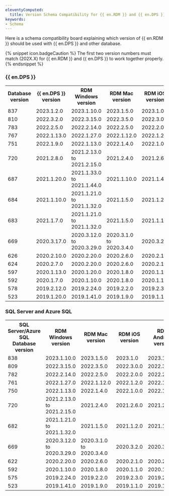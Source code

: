 ```yaml
---
eleventyComputed:
  title: Version Schema Compatibility for {{ en.RDM }} and {{ en.DPS }}
keywords:
- Schema
---
```

Here is a schema compatibility board explaining which version of {{ en.RDM }} should be used with {{ en.DPS }} and other database.  

{% snippet icon.badgeCaution %}
The first two version numbers must match (202X.X) for {{ en.RDM }} and {{ en.DPS }} to work together properly.
{% endsnippet %}

### {{ en.DPS }}
<table>
	<tr>
		<th>
Database version
		</th>
		<th>
{{ en.DPS }} version
		</th>
		<th>
RDM Windows version
		</th>
		<th>
RDM Mac version
		</th>
		<th>
RDM iOS version
		</th>
		<th>
RDM Android version
		</th>
		<th>
RDM Linux version
		</th>
	</tr>
	<tr>
		<td>
837
		</td>
		<td>
2023.1.2.0
		</td>
		<td>
2023.1.10.0
		</td>
		<td>
2023.1.5.0
		</td>
		<td>
2023.1.0
		</td>
		<td>
2023.1.0.21
		</td>
		<td>
2023.1.0.3
		</td>
	</tr>
	<tr>
		<td>
810
		</td>
		<td>
2022.3.2.0
		</td>
		<td>
2022.3.15.0
		</td>
		<td>
2022.3.5.0
		</td>
		<td>
2022.3.0.0
		</td>
		<td>
2022.3.0.10
		</td>
		<td>
2022.3.0.4
		</td>
	</tr>
	<tr>
		<td>
783
		</td>
		<td>
2022.2.5.0
		</td>
		<td>
2022.2.14.0
		</td>
		<td>
2022.2.5.0
		</td>
		<td>
2022.2.0.0
		</td>
		<td>
2022.2.0.10
		</td>
		<td>
2022.2.0.6
		</td>
	</tr>
	<tr>
		<td>
767
		</td>
		<td>
2022.1.13.0
		</td>
		<td>
2022.1.27.0
		</td>
		<td>
2022.1.12.0
		</td>
		<td>
2022.1.2.0
		</td>
		<td>
2022.1.2.5
		</td>
		<td>
2022.1.2.5
		</td>
	</tr>
	<tr>
		<td>
751
		</td>
		<td>
2022.1.9.0
		</td>
		<td>
2022.1.13.0
		</td>
		<td>
2022.1.4.0
		</td>
		<td>
2022.1.0.0
		</td>
		<td>
2022.1.0.6
		</td>
		<td>
2022.1.0.7
		</td>
	</tr>
	<tr>
		<td>
720
		</td>
		<td>
2021.2.8.0
		</td>
		<td>
2021.2.13.0 to 2021.2.15.0
		</td>
		<td>
2021.2.4.0
		</td>
		<td>
2021.2.6.0
		</td>
		<td>
2021.2.6.0
		</td>
		<td>
2021.2.0.5
		</td>
	</tr>
	<tr>
		<td>
687
		</td>
		<td>
2021.1.20.0
		</td>
		<td>
2021.1.33.0 to 2021.1.44.0
		</td>
		<td>
2021.1.10.0
		</td>
		<td>
2021.1.4.0
		</td>
		<td>
2021.1.5.8
		</td>
		<td>
2021.1.2.3
		</td>
	</tr>
	<tr>
		<td>
684
		</td>
		<td>
2021.1.10.0
		</td>
		<td>
2021.1.21.0 to 2021.1.32.0
		</td>
		<td>
2021.1.5.0
		</td>
		<td>
2021.1.2.0
		</td>
		<td>
2021.1.2.3
		</td>
		<td>
2021.1.0.10
		</td>
	</tr>
	<tr>
		<td>
683
		</td>
		<td>
2021.1.7.0
		</td>
		<td>
2021.1.21.0 to 2021.1.32.0
		</td>
		<td>
2021.1.5.0
		</td>
		<td>
2021.1.1.0
		</td>
		<td>
2021.1.1.0
		</td>
		<td>
2021.1.0.10
		</td>
	</tr>
	<tr>
		<td>
669
		</td>
		<td>
2020.3.17.0
		</td>
		<td>
2020.3.12.0 to 2020.3.29.0
		</td>
		<td>
2020.3.1.0 to 2020.3.4.0
		</td>
		<td>
2020.3.2.0
		</td>
		<td>
2020.3.1.0
		</td>
		<td>
2020.3.1.0
		</td>
	</tr>
	<tr>
		<td>
626
		</td>
		<td>
2020.2.10.0
		</td>
		<td>
2020.2.20.0
		</td>
		<td>
2020.2.6.0
		</td>
		<td>
2020.2.1.0
		</td>
		<td>
2020.2.2.0
		</td>
		<td>
2020.2.5.0
		</td>
	</tr>
	<tr>
		<td>
624
		</td>
		<td>
2020.2.7.0
		</td>
		<td>
2020.2.20.0
		</td>
		<td>
2020.2.6.0
		</td>
		<td>
2020.2.1.0
		</td>
		<td>
2020.2.2.0
		</td>
		<td>
2020.2.5.0
		</td>
	</tr>
	<tr>
		<td>
597
		</td>
		<td>
2020.1.13.0
		</td>
		<td>
2020.1.20.0
		</td>
		<td>
2020.1.8.0
		</td>
		<td>
2020.1.1.0
		</td>
		<td>
2020.1.2.0
		</td>
		<td>
2020.1.2.0
		</td>
	</tr>
	<tr>
		<td>
592
		</td>
		<td>
2020.1.7.0
		</td>
		<td>
2020.1.10.0
		</td>
		<td>
2020.1.8.0
		</td>
		<td>
2020.1.1.0
		</td>
		<td>
2020.1.2.0
		</td>
		<td>
2020.1.2.0
		</td>
	</tr>
	<tr>
		<td>
578
		</td>
		<td>
2019.2.12.0
		</td>
		<td>
2019.2.24.0
		</td>
		<td>
2019.2.2.0
		</td>
		<td>
2019.2.3.0
		</td>
		<td>
2019.2.3.0
		</td>
		<td>
		</td>
	</tr>
	<tr>
		<td>
523
		</td>
		<td>
2019.1.20.0
		</td>
		<td>
2019.1.41.0
		</td>
		<td>
2019.1.9.0
		</td>
		<td>
2019.1.1.0
		</td>
		<td>
2019.1.3.0
		</td>
		<td>
		</td>
	</tr>
</table>

### SQL Server and Azure SQL

<table>
	<tr>
		<th>
SQL Server/Azure SQL
Database version
		</th>
		<th>
RDM Windows version
		</th>
		<th>
RDM Mac version
		</th>
		<th>
RDM iOS version
		</th>
		<th>
RDM Android version
		</th>
		<th>
RDM Linux version
		</th>
	</tr>
		<tr>
		<td>
838
		</td>
		<td>
2023.1.10.0
		</td>
		<td>
2023.1.5.0
		</td>
		<td>
2023.1.0
		</td>
		<td>
2023.1.0.21
		</td>
		<td>
2023.1.0.3
		</td>
	</tr>
	<tr>
		<td>
809
		</td>
		<td>
2022.3.15.0
		</td>
		<td>
2022.3.5.0
		</td>
		<td>
2022.3.0.0
		</td>
		<td>
2022.3.0.10
		</td>
		<td>
2022.3.0.4
		</td>
	</tr>
	<tr>
		<td>
782
		</td>
		<td>
2022.2.14.0
		</td>
		<td>
2022.2.5.0
		</td>
		<td>
2022.2.0.0
		</td>
		<td>
2022.2.0.10
		</td>
		<td>
2022.2.0.6
		</td>
	</tr>
	<tr>
		<td>
761
		</td>
		<td>
2022.1.27.0
		</td>
		<td>
2022.1.12.0
		</td>
		<td>
2022.1.2.0
		</td>
		<td>
2022.1.2.5
		</td>
		<td>
2022.1.2.5
		</td>
	</tr>
	<tr>
		<td>
750
		</td>
		<td>
2022.1.13.0
		</td>
		<td>
2022.1.4.0
		</td>
		<td>
2022.1.0.0
		</td>
		<td>
2022.1.0.6
		</td>
		<td>
2022.1.0.7
		</td>
	</tr>
	<tr>
		<td>
720
		</td>
		<td>
2021.2.13.0 to 2021.2.15.0
		</td>
		<td>
2021.2.4.0
		</td>
		<td>
2021.2.6.0
		</td>
		<td>
2021.2.6.0
		</td>
		<td>
2021.2.0.5
		</td>
	</tr>
	<tr>
		<td>
682
		</td>
		<td>
2021.1.21.0 to 2021.1.32.0
		</td>
		<td>
2021.1.5.0
		</td>
		<td>
2021.1.2.0
		</td>
		<td>
2021.1.2.3
		</td>
		<td>
2021.1.0.10
		</td>
	</tr>
	<tr>
		<td>
669
		</td>
		<td>
2020.3.12.0 to 2020.3.29.0
		</td>
		<td>
2020.3.1.0 to 2020.3.4.0
		</td>
		<td>
2020.3.2.0
		</td>
		<td>
2020.3.1.0
		</td>
		<td>
2020.3.1.0
		</td>
	</tr>
	<tr>
		<td>
622
		</td>
		<td>
2020.2.20.0
		</td>
		<td>
2020.2.6.0
		</td>
		<td>
2020.2.1.0
		</td>
		<td>
2020.2.2.0
		</td>
		<td>
2020.2.5.0
		</td>
	</tr>
	<tr>
		<td>
592
		</td>
		<td>
2020.1.10.0
		</td>
		<td>
2020.1.8.0
		</td>
		<td>
2020.1.1.0
		</td>
		<td>
2020.1.2.0
		</td>
		<td>
2020.1.2.0
		</td>
	</tr>
	<tr>
		<td>
575
		</td>
		<td>
2019.2.24.0
		</td>
		<td>
2019.2.2.0
		</td>
		<td>
2019.2.3.0
		</td>
		<td>
2019.2.3.0
		</td>
		<td>
		</td>
	</tr>
	<tr>
		<td>
523
		</td>
		<td>
2019.1.41.0
		</td>
		<td>
2019.1.9.0
		</td>
		<td>
2019.1.1.0
		</td>
		<td>
2019.1.3.0
		</td>
		<td>
		</td>
	</tr>
</table>


